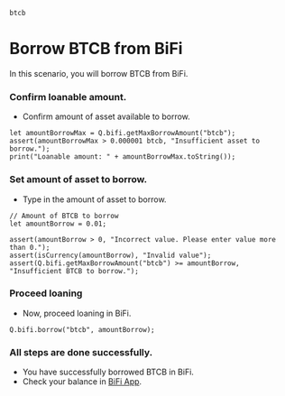```meta-Currency
btcb
```

# Borrow BTCB from BiFi

In this scenario, you will borrow BTCB from BiFi.

### Confirm loanable amount.

- Confirm amount of asset available to borrow.

```output-Dynamic
let amountBorrowMax = Q.bifi.getMaxBorrowAmount("btcb");
assert(amountBorrowMax > 0.000001 btcb, "Insufficient asset to borrow.");
print("Loanable amount: " + amountBorrowMax.toString());
```

### Set amount of asset to borrow.

- Type in the amount of asset to borrow.

```input BTCB
// Amount of BTCB to borrow
let amountBorrow = 0.01;
```

```input-Verify
assert(amountBorrow > 0, "Incorrect value. Please enter value more than 0.");
assert(isCurrency(amountBorrow), "Invalid value");
assert(Q.bifi.getMaxBorrowAmount("btcb") >= amountBorrow, "Insufficient BTCB to borrow.");
```

### Proceed loaning

- Now, proceed loaning in BiFi.

```taster
Q.bifi.borrow("btcb", amountBorrow);
```

### All steps are done successfully.

- You have successfully borrowed BTCB in BiFi.
- Check your balance in [BiFi App](https://app.bifi.finance/).
